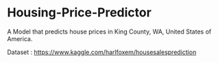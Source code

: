 # Housing-Price-Predictor
A Model that predicts house prices in King County, WA, United States of America. 

Dataset : https://www.kaggle.com/harlfoxem/housesalesprediction

